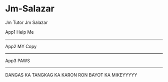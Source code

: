 # Jm-Salazar
Jm Tutor
Jm Salazar

App1 Help Me
____________
App2 MY Copy
____________
App3 PAWS
____________

DANGAS KA
TANGKAG KA
KARON RON
BAYOT KA
MIKEYYYYY